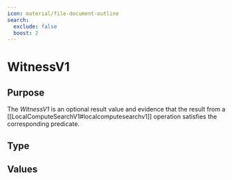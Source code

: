 ```yaml
---
icon: material/file-document-outline
search:
  exclude: false
  boost: 2
---
```


# WitnessV1

## Purpose

<!-- --8<-- [start:purpose] -->
The *WitnessV1* is an optional result value and evidence that the result from a [[LocalComputeSearchV1#localcomputesearchv1]]
operation satisfies the corresponding predicate.
<!-- --8<-- [end:purpose] -->

## Type

<!-- --8<-- [start:type] -->
<div class="type" markdown>

</div>
<!-- --8<-- [end:type] -->

## Values


